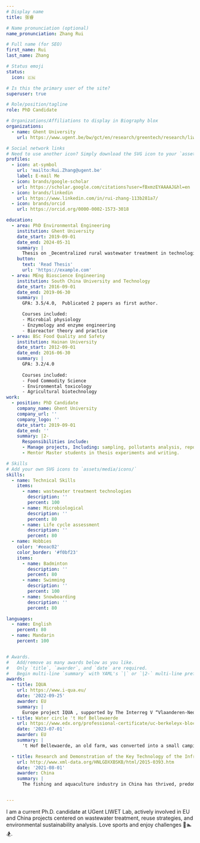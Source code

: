```yaml
---
# Display name
title: 张睿

# Name pronunciation (optional)
name_pronunciation: Zhang Rui

# Full name (for SEO)
first_name: Rui
last_name: Zhang

# Status emoji
status:
  icon: 🇨🇳

# Is this the primary user of the site?
superuser: true

# Role/position/tagline
role: PhD Candidate

# Organizations/Affiliations to display in Biography blox
organizations:
  - name: Ghent University
    url: https://www.ugent.be/bw/gct/en/research/greentech/research/liwet

# Social network links
# Need to use another icon? Simply download the SVG icon to your `assets/media/icons/` folder.
profiles:
  - icon: at-symbol
    url: 'mailto:Rui.Zhang@ugent.be'
    label: E-mail Me
  - icon: brands/google-scholar
    url: https://scholar.google.com/citations?user=fBxmzEYAAAAJ&hl=en
  - icon: brands/linkedin
    url: https://www.linkedin.com/in/rui-zhang-113b281a7/
  - icon: brands/orcid
    url: https://orcid.org/0000-0002-1573-3018

education:
  - area: PhD Environmental Engineering
    institution: Ghent University
    date_start: 2019-09-01
    date_end: 2024-05-31
    summary: |
      Thesis on _Decentralized rural wastewater treatment in technological feasibility and environmental sustainability_. Supervised by [Prof Stijn Van Hulle](https://research.ugent.be/web/person/stijn-van-hulle-0/en) and [Prof Diederik Rousseau](https://research.ugent.be/web/person/diederik-rousseau-0/en). Presented papers at 2 conferences, Publicated 4 papers as first and/or corresponding author. Working on 2 papers under review.
    button:
      text: 'Read Thesis'
      url: 'https://example.com'
  - area: MEng Bioscience Engineering
    institution: South China University and Technology
    date_start: 2016-09-01
    date_end: 2019-06-30
    summary: |
      GPA: 3.5/4.0,  Publicated 2 papers as first author.

      Courses included:
      - Microbial physiology 
      - Enzymology and enzyme engineering
      - Bioreactor theory and practice 
  - area: BSc Food Quality and Safety
    institution: Hainan University
    date_start: 2012-09-01
    date_end: 2016-06-30
    summary: |
      GPA: 3.2/4.0
      
      Courses included:
      - Food Commodity Science
      - Environmental toxicology
      - Agricultural biotechnology
work:
  - position: PhD Candidate
    company_name: Ghent University
    company_url: ''
    company_logo: ''
    date_start: 2019-09-01
    date_end: ''
    summary: |2-
      Responsibilities include:
      - Manage projects, Including: sampling, pollutants analysis, reporting, academic writing
      - Mentor Master students in thesis experiments and writing.

# Skills
# Add your own SVG icons to `assets/media/icons/`
skills:
  - name: Technical Skills
    items:
      - name: wastewater treatment technologies
        description: ''
        percent: 100
      - name: Microbiological
        description: ''
        percent: 80
      - name: Life cycle assessment
        description: ''
        percent: 80
  - name: Hobbies
    color: '#eeac02'
    color_border: '#f0bf23'
    items:
      - name: Badminton
        description: ''
        percent: 80
      - name: Swimming 
        description: ''
        percent: 100
      - name: Snowboarding
        description: ''
        percent: 80

languages:
  - name: English
    percent: 80
  - name: Mandarin
    percent: 100


# Awards.
#   Add/remove as many awards below as you like.
#   Only `title`, `awarder`, and `date` are required.
#   Begin multi-line `summary` with YAML's `|` or `|2-` multi-line prefix and indent 2 spaces below.
awards:
  - title: IQUA
    url: https://www.i-qua.eu/
    date: '2022-09-25'
    awarder: EU
    summary: |
      Europe project IQUA , supported by The Interreg V “Vlaanderen-Nederland” program. Aims to provide qualitative solutions for decentralized wastewater treatment through innovation. There is the testing of wastewater technologies at a goat farm, a catering business, a carwash, and a local football club. There is a strong focus on the local reuse of treated wastewater and the recovery of raw materials (nutrients) and energy. 
  - title: Water circle 't Hof Bellewaerde
    url: https://www.edx.org/professional-certificate/uc-berkeleyx-blockchain-fundamentals
    date: '2023-07-01'
    awarder: EU
    summary: |
      't Hof Bellewaerde, an old farm, was converted into a small camping site. The property is 3.3ha and is located on an archaeological site of World War I, which is why disturbance of the soil must be limited. Since utilities are excluded for 't Hof Bellewaerde and because the owners also want to keep their ecological footprint as small as possible, the wastewater from the toilets and the communal sanitary block will be purified by a Phytoparking. This is an aerated constructed wetland that is placed under a parking lot. This purified wastewater will subsequently be reused for toilet flushing. This ecological approach ensures that the impact on the site is minimal.

  - title: Research and Demonstration of the Key Technology of the Infrastructural Improvement and Functional Extension of the Traditional Village
    url: http://www.xml-data.org/HNLGDXXBSKB/html/2015-0393.htm
    date: '2021-08-01'
    awarder: China
    summary: |
      The fishing and aquaculture industry in China has thrived, predominantly situated in rural areas. However, this success has prompted concerns about the impact on rural wastewater treatment in Guangdong, posing a challenge to the region's economic growth. This project addresses this issue by focusing on the design and implementation of innovative facilities or technologies aimed at efficient nitrogen removal and enhanced dissolved oxygen concentration. These improvements are essential for the potential reuse of water, aligning with sustainable wastewater management practices.


---
```


I am a current Ph.D. candidate at UGent LIWET Lab, actively involved in EU and China projects centered on wastewater treatment, reuse strategies, and environmental sustainability analysis. Love sports and enjoy challenges 🏸🏊🏂. 
